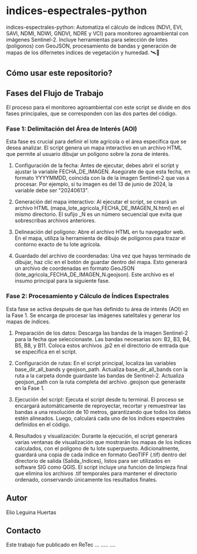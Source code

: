 # indices-espectrales-python
indices-espectrales-python: Automatiza el cálculo de índices (NDVI, EVI, SAVI, NDMI, NDWI, GNDVI, NDRE y VCI) para monitoreo agroambiental con imágenes Sentinel-2. Incluye herramientas para selección de lotes (poligonos) con GeoJSON, procesamiento de bandas y generación de mapas de los difernetes indices de vegetación y humedad. 🛰️🌱

## Cómo usar este repositorio?
## Fases del Flujo de Trabajo
El proceso para el monitoreo agroambiental con este script se divide en dos fases principales, que se corresponden con las dos partes del código.
### Fase 1: Delimitación del Área de Interés (AOI)
Esta fase es crucial para definir el lote agrícola o el área específica que se desea analizar. El script genera un mapa interactivo en un archivo HTML que permite al usuario dibujar un polígono sobre la zona de interés.

1. Configuración de la fecha: Antes de ejecutar, debes abrir el script y ajustar la variable FECHA_DE_IMAGEN. Asegúrate de que esta fecha, en formato YYYYMMDD, coincida con la de la imagen Sentinel-2 que vas a procesar. Por ejemplo, si tu imagen es del 13 de junio de 2024, la variable debe ser "20240613".

2. Generación del mapa interactivo: Al ejecutar el script, se creará un archivo HTML (mapa_lote_agricola_FECHA_DE_IMAGEN_N.html) en el mismo directorio. El sufijo _N es un número secuencial que evita que sobrescribas archivos anteriores.

3. Delineación del polígono: Abre el archivo HTML en tu navegador web. En el mapa, utiliza la herramienta de dibujo de polígonos para trazar el contorno exacto de tu lote agrícola.

4. Guardado del archivo de coordenadas: Una vez que hayas terminado de dibujar, haz clic en el botón de guardar dentro del mapa. Esto generará un archivo de coordenadas en formato GeoJSON (lote_agricola_FECHA_DE_IMAGEN_N.geojson). Este archivo es el insumo principal para la siguiente fase.

### Fase 2: Procesamiento y Cálculo de Índices Espectrales
Esta fase se activa después de que has definido tu área de interés (AOI) en la Fase 1. Se encarga de procesar las imágenes satelitales y generar los mapas de índices.

1. Preparación de los datos:
Descarga las bandas de la imagen Sentinel-2 para la fecha que seleccionaste. Las bandas necesarias son: B2, B3, B4, B5, B8, y B11.
Coloca estos archivos .jp2 en el directorio de entrada que se especifica en el script.

3. Configuración de rutas:
En el script principal, localiza las variables base_dir_all_bands y geojson_path.
Actualiza base_dir_all_bands con la ruta a la carpeta donde guardaste las bandas de Sentinel-2.
Actualiza geojson_path con la ruta completa del archivo .geojson que generaste en la Fase 1.

3. Ejecución del script:
Ejecuta el script desde tu terminal. El proceso se encargará automáticamente de reproyectar, recortar y remuestrear las bandas a una resolución de 10 metros, garantizando que todos los datos estén alineados.
Luego, calculará cada uno de los índices espectrales definidos en el código.

4. Resultados y visualización:
Durante la ejecución, el script generará varias ventanas de visualización que mostrarán los mapas de los índices calculados, con el polígono de tu lote superpuesto.
Adicionalmente, guardará una copia de cada índice en formato GeoTIFF (.tif) dentro del directorio de salida (Salida_Indices), listos para ser utilizados en software SIG como QGIS.
El script incluye una función de limpieza final que elimina los archivos .tif temporales para mantener el directorio ordenado, conservando únicamente los resultados finales.

## Autor
Elio Leguina Huertas

## Contacto

Este trabajo fue publicado en ReTec ... ..... ....
